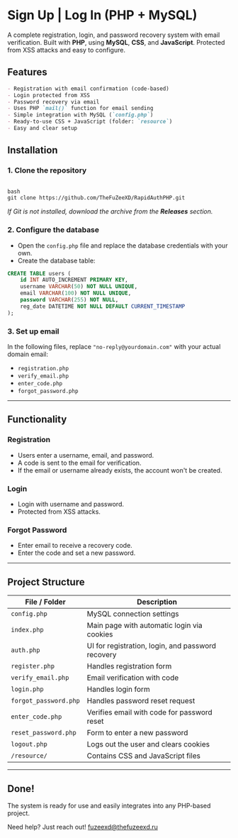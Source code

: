 
# Sign Up | Log In (PHP + MySQL)

A complete registration, login, and password recovery system with email verification. Built with **PHP**, using **MySQL**, **CSS**, and **JavaScript**. Protected from XSS attacks and easy to configure.

## Features

```markdown
- Registration with email confirmation (code-based)
- Login protected from XSS
- Password recovery via email
- Uses PHP `mail()` function for email sending
- Simple integration with MySQL (`config.php`)
- Ready-to-use CSS + JavaScript (folder: `resource`)
- Easy and clear setup

```

## Installation

### 1. Clone the repository
```markdown

bash
git clone https://github.com/TheFuZeeXD/RapidAuthPHP.git
```
*If Git is not installed, download the archive from the **Releases** section.*

### 2. Configure the database
- Open the `config.php` file and replace the database credentials with your own.
- Create the database table:
```sql
CREATE TABLE users (
	id INT AUTO_INCREMENT PRIMARY KEY,
	username VARCHAR(50) NOT NULL UNIQUE, 
	email VARCHAR(100) NOT NULL UNIQUE,  
	password VARCHAR(255) NOT NULL, 
	reg_date DATETIME NOT NULL DEFAULT CURRENT_TIMESTAMP
);
```

### 3. Set up email
In the following files, replace `"no-reply@yourdomain.com"` with your actual domain email:
- `registration.php`
- `verify_email.php`
- `enter_code.php`
- `forgot_password.php`

---

## Functionality

### Registration
- Users enter a username, email, and password.
- A code is sent to the email for verification.
- If the email or username already exists, the account won't be created.

### Login
- Login with username and password.
- Protected from XSS attacks.

### Forgot Password
- Enter email to receive a recovery code.
- Enter the code and set a new password.

---

## Project Structure

| File / Folder           | Description |
|-------------------------|-------------|
| `config.php`            | MySQL connection settings |
| `index.php`             | Main page with automatic login via cookies |
| `auth.php`              | UI for registration, login, and password recovery |
| `register.php`          | Handles registration form |
| `verify_email.php`      | Email verification with code |
| `login.php`             | Handles login form |
| `forgot_password.php`   | Handles password reset request |
| `enter_code.php`        | Verifies email with code for password reset |
| `reset_password.php`    | Form to enter a new password |
| `logout.php`            | Logs out the user and clears cookies |
| `/resource/`            | Contains CSS and JavaScript files |

---

## Done!

The system is ready for use and easily integrates into any PHP-based project.

Need help? Just reach out! fuzeexd@thefuzeexd.ru
